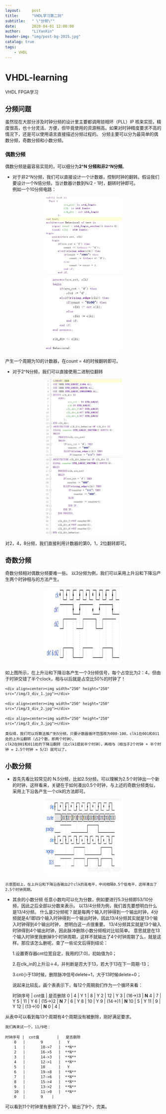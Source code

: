 ```yaml
---
layout:     post
title:      "VHDL学习第二则"
subtitle:   " \"分频\""
date:       2020-04-01 12:00:00
author:     "LiYanXin"
header-img: "img/post-bg-2015.jpg"
catalog: true
tags:
    - VHDL
---
```


# VHDL-learning
VHDL FPGA学习

## 分频问题  
虽然现在大部分涉及时钟分频的设计里主要都调用锁相环（PLL）IP 核来实现，精度很高，也十分灵活、方便，但毕竟使用的资源稍高。如果对时钟精度要求不高的情况下，还是可以使用语言直接描述分频过程的。
分频主要可以分为最简单的偶数分频，奇数分频和小数分频。

### 偶数分频
偶数分频是最容易实现的，可以细分为**2^N 分频和非2^N分频**。  

  * 对于非2^N分频，我们可以直接设计一个计数器，控制时钟的翻转。假设我们要设计一个N倍分频，当计数器计数到N/2 - 1时，翻转时钟即可。   
	例如一个10分频电路： 
  <div align=center><img width="250" height="250" src="/img/10_div_1.jpg"></div>  
  
  <div align=center><img width="250" height="250" src="/img/10_div_2.jpg"></div>  
  
  产生一个周期为10的计数器，在count = 4的时候翻转即可。  
  
  * 对于2^N分频，我们可以直接使用二进制位翻转  
  <div align=center><img width="250" height="250" src="/img/2_div_1.jpg"></div>  
  
  <div align=center><img width="250" height="250" src="/img/2_div_2.jpg"></div>  
  
  对2，4，8分频，我们直接利用计数器的第0，1，2位翻转即可。
  
## 奇数分频
  奇数分频相对偶数分频要难一些。
  以3分频为例，我们可以采用上升沿和下降沿产生两个时钟相与的方法产生。   
  
  <div align=center><img width="250" height="250" src="/img/3_div.png"></div>  
  
  如上图所示，在上升沿和下降沿各产生一个3分频信号，每个占空比为2：4，但由于时钟交错了半个clock，相与以后就是占空比50%的时钟了！  
	
	<div align=center><img width="250" height="250" src="/img/3_div_1.jpg"></div>  
	
	<div align=center><img width="250" height="250" src="/img/3_div_2.jpg"></div>  
	
	<div align=center><img width="250" height="250" src="/img/3_div_3.jpg"></div>  
	
	类似得，我们可以将算法推广到5分频，只要计数器循环范围改为000-100，clk1在001和011处的上升沿翻转（占2个数，即两个时钟），
	clk2在001和011处的下降沿翻转（比clk1提前半个时钟），再相与（相当于2个时钟 + 半个时钟 = 2.5个时钟 = 5/2）就可以了。  
    
## 小数分频
  * 首先先看比较常见的 N.5分频，比如2.5分频，可以理解为2.5个时钟出一个新的时钟，这样看来，关键在于如何凑出0.5个时钟，与上述的奇数分频类似，采用上下沿各产生一个clk的方法即可。  
  
  <div align=center><img width="250" height="250" src="/img/N_5_div.png"></div>
  
	示意图如上，在上升沿和下降沿各输出2个clk的高电平，中间相隔0.5个低电平，这样凑出了2.5个时钟周期。

  * 其余的小数分频
  任意小数均可以化为分数，例如要进行5.3分频即53/10分频，因此之后全部以分数来表示。 
  以13/4分频为例，我们首先要想明白什么是13/4分频。
  什么是2分频呢？就是每两个输入时钟得到一个输出时钟，4分频就是4/1即四个输入时钟得到一个输出时钟，因此13/4分频其实就是13个输入时钟得到4个输出时钟，
  想明白这一点很重要。
  13/4分频其实就是13个输入时钟得到4个输出时钟，因此脉冲删除小数分频相对比较简单。
  意思就是在13个输入时钟里我删掉9个时钟周期，这样不就输出了4个时钟周期了么，就是这样。那应该怎么删呢，查了一些论文后得到结论：

	1.设置寄存器cnt位宽自定，我用的[7:0]，初始值为0；

	2.在clk_in的上升沿＋4，并判断是否大于13，若大于13在下一周期-13；

	3.cnt小于13时候，删除脉冲信号delete=1，大于13时候delete=0；

	说起来比较乱，画个表表示下，每12个周期我们作为一个循环来看：  
	
	时钟序号 	|	cnt值 	|	是否删除
		0 		|	4 		|	Y
		1 		|	8 		|	Y
		2 		|	12 		|	Y
		3 		|	(16->)3 | **N**
		4 		|	7 		|	Y
		5 		|	11 		|	Y
		6 		|	(15->)2 |  **N**
		7 		|	6 		|	Y
		8 		|	10 		|	Y
		9 		|	(14->)1 |  **N**
		10 		|	5 		|	Y
		11 		|	9 		|	Y
		12 		|	(13->)0 | **N**
		0 		|	4 	 	|
		
  从表中可以看到每13个周期有4个周期没有被删除，刚好满足要求。  

	我们再来试一个，11/9吧：  
	
	时钟序号 |	cnt值 		|	是否删除
		0 	|		9 		|	Y
		1 	|		18->7 	|  **N**
		2 	|		16->5 	|  **N**
		3 	|		14->3 	|  **N**
		4 	|		12->1 	|  **N**
		5 	|		10 		|	Y
		6 	|		19->8 	|  **N**
		7 	|		17->6 	|  **N**
		8 	|		15->4 	|  **N**
		9 	|		13->2 	|  **N**
		10 	|		11->0 	|  **N**
		0 	|		9 	 |

可以看到11个时钟里有删除了2个，输出了9个，完美。


    
    
    
    
    
    
